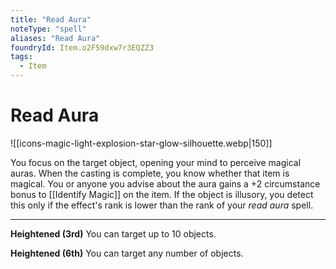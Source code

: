 ```yaml
---
title: "Read Aura"
noteType: "spell"
aliases: "Read Aura"
foundryId: Item.o2F59dxw7r3EQZZ3
tags:
  - Item
---
```


# Read Aura
![[icons-magic-light-explosion-star-glow-silhouette.webp|150]]

You focus on the target object, opening your mind to perceive magical auras. When the casting is complete, you know whether that item is magical. You or anyone you advise about the aura gains a +2 circumstance bonus to [[Identify Magic]] on the item. If the object is illusory, you detect this only if the effect's rank is lower than the rank of your _read aura_ spell.

* * *

**Heightened (3rd)** You can target up to 10 objects.

**Heightened (6th)** You can target any number of objects.
